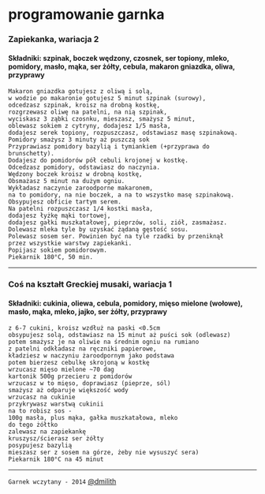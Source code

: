 
# programowanie garnka

### Zapiekanka, wariacja 2
#### Składniki: szpinak, boczek wędzony, czosnek, ser topiony, mleko, pomidory, masło, mąka, ser żółty, cebula, makaron gniazdka, oliwa, przyprawy

```
Makaron gniazdka gotujesz z oliwą i solą,
w wodzie po makaronie gotujesz 5 minut szpinak (surowy),
odcedzasz szpinak, kroisz na drobną kostkę,
rozgrzewasz oliwę na patelni, na nią szpinak,
wyciskasz 3 ząbki czosnku, mieszasz, smażysz 5 minut,
oblewasz sokiem z cytryny, dodajesz 1/5 masła,
dodajesz serek topiony, rozpuszczasz, odstawiasz masę szpinakową.
Pomidory smażysz 3 minuty aż puszczą sok
Przyprawiasz pomidory bazylią i tymiankiem (+przyprawa do brunschetty).
Dodajesz do pomidorów pół cebuli krojonej w kostkę.
Odcedzasz pomidory, odstawiasz do naczynia.
Wędzony boczek kroisz w drobną kostkę,
Obsmażasz 5 minut na dużym ogniu.
Wykładasz naczynie zaroodporne makaronem,
na to pomidory, na nie boczek, a na to wszystko masę szpinakową.
Obsypujesz obficie tartym serem.
Na patelni rozpuszczasz 1/4 kostki masła,
dodajesz łyżkę mąki tortowej,
dodajesz gałki muszkatałowej, pieprzów, soli, ziół, zasmażasz.
Dolewasz mleka tyle by uzyskać żądaną gęstość sosu.
Polewasz sosem ser. Powinien być na tyle rzadki by przeniknął
przez wszystkie warstwy zapiekanki.
Popijasz sokiem pomidorowym.
Piekarnik 180°C, 50 min.
```

---

### Coś na kształt Greckiej musaki, wariacja 1
#### Składniki: cukinia, oliewa, cebula, pomidory, mięso mielone (wołowe), masło, mąka, mleko, jajko, ser żółty, przyprawy

```
z 6-7 cukini, kroisz wzdłuż na paski <0.5cm
obsypujesz solą, odstawiasz na 15 minut aż puści sok (odlewasz)
potem smażysz je na oliwie na średnim ogniu na rumiano
z patelni odkładasz na ręczniki papierowe,
kładziesz w naczyniu żaroodpornym jako podstawa
potem bierzesz cebulkę skrojoną w kostkę
wrzucasz mięso mielone ~70 dag
kartonik 500g przecieru z pomidorów
wrzucasz w to mięso, doprawiasz (pieprze, sól)
smażysz aż odparuje większość wody
wrzucasz na cukinie
przykrywasz warstwą cukinii
na to robisz sos -
100g masła, plus mąka, gałka muszkatałowa, mleko
do tego żółtko
zalewasz na zapiekankę
kruszysz/ścierasz ser żółty
posypujesz bazylią
mieszasz ser z sosem na górze, żeby nie wysuszyć sera)
Piekarnik 180°C na 45 minut
```


---

`Garnek wczytany - 2014` [@dmilith](https://twitter.com/dmilith)

